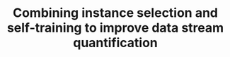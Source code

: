 ---
layout: publication
authors: 'A. G. Maletzke, D. M. dos Reis, and G. E. A. P. A. Batista'
title: 'Combining instance selection and self-training to improve data stream quantification'
year: '2018'
conference: 'Journal of the Brazilian Computer Society'
---